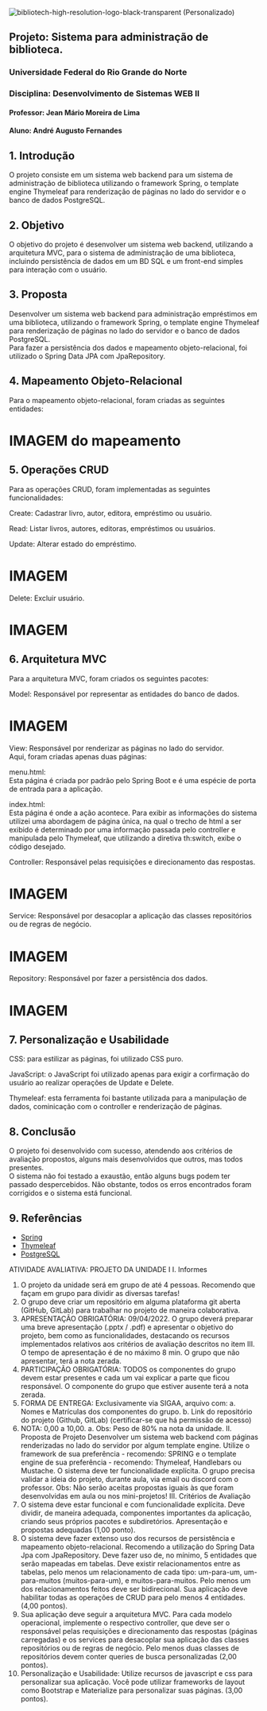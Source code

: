 ![bibliotech-high-resolution-logo-black-transparent (Personalizado)](https://github.com/andrefernandeslp1/biblioteca-web2/assets/92834067/d0469176-ffd6-47ac-8a5c-cd8fab00e17a)
## Projeto: Sistema para administração de biblioteca.

### Universidade Federal do Rio Grande do Norte

### Disciplina: Desenvolvimento de Sistemas WEB II

#### Professor: Jean Mário Moreira de Lima

#### Aluno: André Augusto Fernandes

## 1. Introdução

O projeto consiste em um sistema web backend para um sistema de administração de biblioteca utilizando o framework Spring, o template engine Thymeleaf para renderização de páginas no lado do servidor e o banco de dados PostgreSQL.

## 2. Objetivo

O objetivo do projeto é desenvolver um sistema web backend, utilizando a arquitetura MVC, para o sistema de administração de uma biblioteca, incluindo persistência de dados em um BD SQL e um front-end simples para interação com o usuário.

## 3. Proposta

Desenvolver um sistema web backend para administração empréstimos em uma biblioteca, utilizando o framework Spring, o template engine Thymeleaf para renderização de páginas no lado do servidor e o banco de dados PostgreSQL.  
Para fazer a persistência dos dados e mapeamento objeto-relacional, foi utilizado o Spring Data JPA com JpaRepository.  

## 4. Mapeamento Objeto-Relacional

Para o mapeamento objeto-relacional, foram criadas as seguintes entidades:  

# IMAGEM do mapeamento

## 5. Operações CRUD

Para as operações CRUD, foram implementadas as seguintes funcionalidades:  

Create: Cadastrar livro, autor, editora, empréstimo ou usuário.  

Read: Listar livros, autores, editoras, empréstimos ou usuários.  

Update: Alterar estado do empréstimo.  

# IMAGEM

Delete: Excluir usuário.  

# IMAGEM

## 6. Arquitetura MVC

Para a arquitetura MVC, foram criados os seguintes pacotes:  

Model: Responsável por representar as entidades do banco de dados.  
# IMAGEM

View: Responsável por renderizar as páginas no lado do servidor.  
Aqui, foram criadas apenas duas páginas:  

menu.html:  
Esta página é criada por padrão pelo Spring Boot e é uma espécie de porta de entrada para a aplicação.  

index.html:  
Esta página é onde a ação acontece. Para exibir as informações do sistema utilizei uma abordagem de página única, na qual o trecho de html a ser exibido é determinado por uma informação passada pelo controller e manipulada pelo Thymeleaf, que utilizando a diretiva th:switch, exibe o código desejado.  

Controller: Responsável pelas requisições e direcionamento das respostas.  
# IMAGEM
Service: Responsável por desacoplar a aplicação das classes repositórios ou de regras de negócio.  
# IMAGEM
Repository: Responsável por fazer a persistência dos dados.  
# IMAGEM

## 7. Personalização e Usabilidade

CSS: para estilizar as páginas, foi utilizado CSS puro.  

JavaScript: o JavaScript foi utilizado apenas para exigir a corfirmação do usuário ao realizar operações de Update e Delete.  

Thymeleaf: esta ferramenta foi bastante utilizada para a manipulação de dados, cominicação com o controller e renderização de páginas.  

## 8. Conclusão

O projeto foi desenvolvido com sucesso, atendendo aos critérios de avaliação propostos, alguns mais desenvolvidos que outros, mas todos presentes.  
O sistema não foi testado a exaustão, então alguns bugs podem ter passado despercebidos.
Não obstante, todos os erros encontrados foram corrigidos e o sistema está funcional.  

## 9. Referências

- [Spring](https://spring.io/)  
- [Thymeleaf](https://www.thymeleaf.org/)  
- [PostgreSQL](https://www.postgresql.org/)  


ATIVIDADE AVALIATIVA: PROJETO DA UNIDADE I
I. Informes
1. O projeto da unidade será em grupo de até 4 pessoas. Recomendo que façam em
grupo para dividir as diversas tarefas!
1. O grupo deve criar um repositório em alguma plataforma git aberta (GitHub, GitLab)
para trabalhar no projeto de maneira colaborativa.
1. APRESENTAÇÃO OBRIGATÓRIA: 09/04/2022. O grupo deverá preparar uma
breve apresentação (.pptx / .pdf) e apresentar o objetivo do projeto, bem como as
funcionalidades, destacando os recursos implementados relativos aos critérios de
avaliação descritos no item III. O tempo de apresentação é de no máximo 8 min. O
grupo que não apresentar, terá a nota zerada.
1. PARTICIPAÇÃO OBRIGATÓRIA: TODOS os componentes do grupo devem estar
presentes e cada um vai explicar a parte que ficou responsável. O componente do
grupo que estiver ausente terá a nota zerada.
1. FORMA DE ENTREGA: Exclusivamente via SIGAA, arquivo com:
a. Nomes e Matrículas dos componentes do grupo.
b. Link do repositório do projeto (Github, GitLab) (certificar-se que há
permissão de acesso)
1. NOTA: 0,00 a 10,00.
a. Obs: Peso de 80% na nota da unidade.
II. Proposta de Projeto
Desenvolver um sistema web backend com páginas renderizadas no lado do servidor por
algum template engine. Utilize o framework de sua preferência - recomendo: SPRING e o
template engine de sua preferência - recomendo: Thymeleaf, Handlebars ou Mustache. O
sistema deve ter funcionalidade explícita. O grupo precisa validar a ideia do projeto, durante
aula, via email ou discord com o professor. Obs: Não serão aceitas propostas iguais às que
foram desenvolvidas em aula ou nos mini-projetos!
III. Critérios de Avaliação
1. O sistema deve estar funcional e com funcionalidade explícita. Deve dividir, de
maneira adequada, componentes importantes da aplicação, criando seus próprios
pacotes e subdiretórios. Apresentação e propostas adequadas (1,00 ponto).
1. O sistema deve fazer extenso uso dos recursos de persistência e mapeamento
objeto-relacional. Recomendo a utilização do Spring Data Jpa com JpaRepository.
Deve fazer uso de, no mínimo, 5 entidades que serão mapeadas em tabelas. Deve
existir relacionamentos entre as tabelas, pelo menos um relacionamento de cada tipo:
um-para-um, um-para-muitos (muitos-para-um), e muitos-para-muitos. Pelo menos
um dos relacionamentos feitos deve ser bidirecional. Sua aplicação deve habilitar
todas as operações de CRUD para pelo menos 4 entidades. (4,00 pontos).
1. Sua aplicação deve seguir a arquitetura MVC. Para cada modelo operacional,
implemente o respectivo controller, que deve ser o responsável pelas requisições e
direcionamento das respostas (páginas carregadas) e os services para desacoplar sua
aplicação das classes repositórios ou de regras de negócio. Pelo menos duas classes de
repositórios devem conter queries de busca personalizadas (2,00 pontos).
1. Personalização e Usabilidade: Utilize recursos de javascript e css para personalizar
sua aplicação. Você pode utilizar frameworks de layout como Bootstrap e Materialize
para personalizar suas páginas. (3,00 pontos).